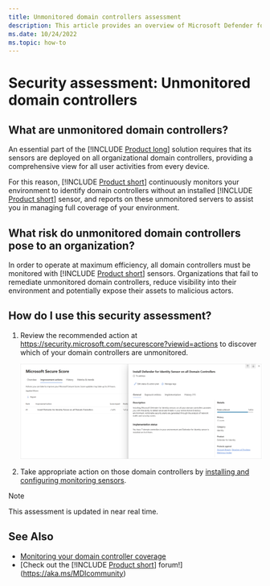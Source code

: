 ```yaml
---
title: Unmonitored domain controllers assessment
description: This article provides an overview of Microsoft Defender for Identity's unmonitored domain controllers identity security posture assessment report.
ms.date: 10/24/2022
ms.topic: how-to
---
```


# Security assessment: Unmonitored domain controllers

## What are unmonitored domain controllers?

An essential part of the [!INCLUDE [Product long](includes/product-long.md)] solution requires that its sensors are deployed on all organizational domain controllers, providing a comprehensive view for all user activities from every device.

For this reason, [!INCLUDE [Product short](includes/product-short.md)] continuously monitors your environment to identify domain controllers without an installed [!INCLUDE [Product short](includes/product-short.md)] sensor, and reports on these unmonitored servers to assist you in managing full coverage of your environment.

## What risk do unmonitored domain controllers pose to an organization?

In order to operate at maximum efficiency, all domain controllers must be monitored with [!INCLUDE [Product short](includes/product-short.md)] sensors. Organizations that fail to remediate unmonitored domain controllers, reduce visibility into their environment and potentially expose their assets to malicious actors.

## How do I use this security assessment?

1. Review the recommended action at <https://security.microsoft.com/securescore?viewid=actions> to discover which of your domain controllers are unmonitored.

    ![Install Defender for Identity Sensor on all Domain Controllers.](media/cas-isp-unmonitored-domain-controller-1.png)
1. Take appropriate action on those domain controllers by [installing and configuring monitoring sensors](/defender-for-identity/sensor-settings#domain-controller-status).

> [!NOTE]
> This assessment is updated in near real time.

## See Also

- [Monitoring your domain controller coverage](/defender-for-identity/sensor-settings)
- [Check out the [!INCLUDE [Product short](includes/product-short.md)] forum!](<https://aka.ms/MDIcommunity>)
